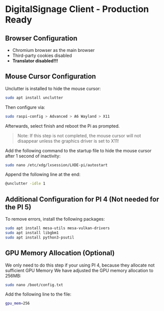 
# DigitalSignage Client - Production Ready

## Browser Configuration
- Chromium browser as the main browser
- Third-party cookies disabled
- **Translator disabled!!!**



## Mouse Cursor Configuration
Unclutter is installed to hide the mouse cursor:
```bash
sudo apt install unclutter
```
Then configure via:
```bash
sudo raspi-config > Advanced > A6 Wayland > X11
```
Afterwards, select finish and reboot the Pi as prompted.

> Note: If this step is not completed, the mouse cursor will not disappear unless the graphics driver is set to X11!

Add the following command to the startup file to hide the mouse cursor after 1 second of inactivity:
```bash
sudo nano /etc/xdg/lxsession/LXDE-pi/autostart
```
Append the following line at the end:
```bash
@unclutter -idle 1
```

## Additional Configuration for PI 4 (Not needed for the PI 5)
To remove errors, install the following packages:
```bash
sudo apt install mesa-utils mesa-vulkan-drivers
sudo apt install libgbm1
sudo apt install python3-psutil
```

## GPU Memory Allocation (Optional)
We only need to do this step if your using PI 4, because they allocate not sufficient GPU Memory
We have adjusted the GPU memory allocation to 256MB:
```bash
sudo nano /boot/config.txt
```
Add the following line to the file:
```bash
gpu_mem=256
```